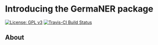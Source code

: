 Introducing the GermaNER package
================

[![License: GPL
v3](https://img.shields.io/badge/License-GPLv3-blue.svg)](https://www.gnu.org/licenses/gpl-3.0)
[![Travis-CI Build
Status](https://api.travis-ci.org/PolMine/GermaNER.svg?branch=master)](https://travis-ci.org/PolMine/GermaNER)

## About
